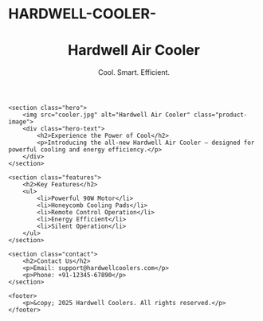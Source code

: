 # HARDWELL-COOLER-
<!DOCTYPE html>
<html lang="en">
<head>
    <meta charset="UTF-8">
    <meta name="viewport" content="width=device-width, initial-scale=1.0">
    <title>Hardwell Air Cooler</title>
    <link rel="stylesheet" href="styles.css">
</head>
<body>
    <header>
        <h1>Hardwell Air Cooler</h1>
        <p>Cool. Smart. Efficient.</p>
    </header>

    <section class="hero">
        <img src="cooler.jpg" alt="Hardwell Air Cooler" class="product-image">
        <div class="hero-text">
            <h2>Experience the Power of Cool</h2>
            <p>Introducing the all-new Hardwell Air Cooler – designed for powerful cooling and energy efficiency.</p>
        </div>
    </section>

    <section class="features">
        <h2>Key Features</h2>
        <ul>
            <li>Powerful 90W Motor</li>
            <li>Honeycomb Cooling Pads</li>
            <li>Remote Control Operation</li>
            <li>Energy Efficient</li>
            <li>Silent Operation</li>
        </ul>
    </section>

    <section class="contact">
        <h2>Contact Us</h2>
        <p>Email: support@hardwellcoolers.com</p>
        <p>Phone: +91-12345-67890</p>
    </section>

    <footer>
        <p>&copy; 2025 Hardwell Coolers. All rights reserved.</p>
    </footer>
</body>
</html>
